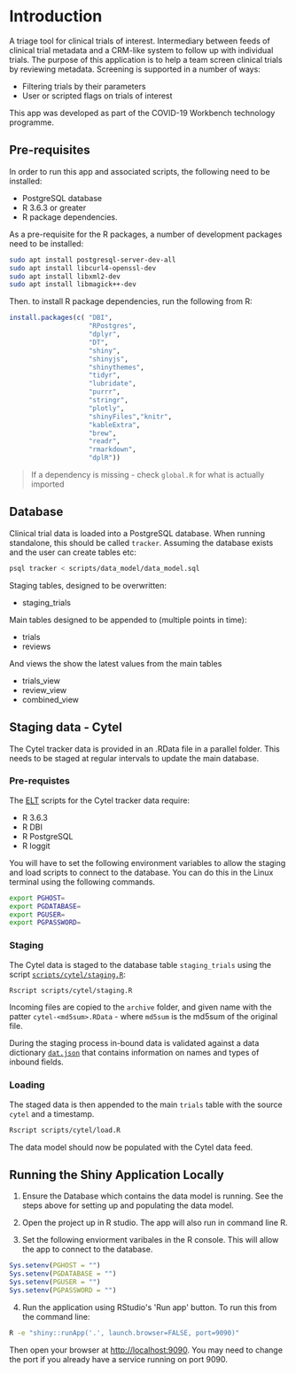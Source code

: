 # Introduction

A triage tool for clinical trials of interest. Intermediary between feeds of clinical trial metadata and a CRM-like system to follow up with individual trials. The purpose of this application is to help a team screen clinical trials by reviewing metadata. Screening is supported in a number of ways:

- Filtering trials by their parameters
- User or scripted flags on trials of interest

This app was developed as part of the COVID-19 Workbench technology programme.

## Pre-requisites

In order to run this app and associated scripts, the following need to be installed:

- PostgreSQL database
- R 3.6.3 or greater
- R package dependencies. 

As a pre-requisite for the R packages, a number of development packages need to be installed:
```sh
sudo apt install postgresql-server-dev-all
sudo apt install libcurl4-openssl-dev
sudo apt install libxml2-dev
sudo apt install libmagick++-dev
```

Then. to install R package dependencies, run the following from R:
```R
install.packages(c( "DBI",
                    "RPostgres",
                    "dplyr",
                    "DT",
                    "shiny",
                    "shinyjs",
                    "shinythemes",
                    "tidyr",
                    "lubridate",
                    "purrr",
                    "stringr",
                    "plotly",
                    "shinyFiles","knitr",
                    "kableExtra",
                    "brew",
                    "readr",
                    "rmarkdown",
                    "dplR"))
```

> If a dependency is missing - check `global.R` for what is actually imported

## Database

Clinical trial data is loaded into a PostgreSQL database. When running standalone, this should be called `tracker`. Assuming the database exists and the user can create tables etc:
```sh
psql tracker < scripts/data_model/data_model.sql
```

Staging tables, designed to be overwritten:

- staging_trials

Main tables designed to be appended to (multiple points in time):

- trials
- reviews

And views the show the latest values from the main tables 

- trials_view
- review_view
- combined_view

## Staging data - Cytel

The Cytel tracker data is provided in an .RData file in a parallel folder. This needs to be staged at regular intervals to update the main database.

### Pre-requistes

The [ELT](https://en.wikipedia.org/wiki/Extract,_load,_transform) scripts for the Cytel tracker data require:

- R 3.6.3
- R DBI
- R PostgreSQL
- R loggit

You will have to set the following environment variables to allow the staging and load scripts to connect to the database.  You can do this in the Linux terminal using the following commands.

```sh 
export PGHOST=
export PGDATABASE=
export PGUSER=
export PGPASSWORD=
```

### Staging

The Cytel data is staged to the database table `staging_trials` using the script [`scripts/cytel/staging.R`](./scripts/cytel/staging.R):

```sh
Rscript scripts/cytel/staging.R
```
Incoming files are copied to the `archive` folder, and given name with the patter `cytel-<md5sum>.RData` - where `md5sum` is the md5sum of the original file.

During the staging process in-bound data is validated against a data dictionary [`dat.json`](./scripts/cytel/dat.json) that contains information on names and types of inbound fields.

### Loading

The staged data is then appended to the main `trials` table with the source `cytel` and a timestamp.

```sh
Rscript scripts/cytel/load.R
```

The data model should now be populated with the Cytel data feed.

## Running the Shiny Application Locally

1. Ensure the Database which contains the data model is running.  See the steps above for setting up and populating the data model.

2. Open the project up in R studio. The app will also run in command line R.

3. Set the following enviorment varibales in the R console.  This will allow the app to connect to the database.
```r
Sys.setenv(PGHOST = "")
Sys.setenv(PGDATABASE = "")
Sys.setenv(PGUSER = "")
Sys.setenv(PGPASSWORD = "")
```

4. Run the application using RStudio's 'Run app' button. To run this from the command line:
```sh
R -e "shiny::runApp('.', launch.browser=FALSE, port=9090)"
```
Then open your browser at <http://localhost:9090>. You may need to change the port if you already have a service running on port 9090.
